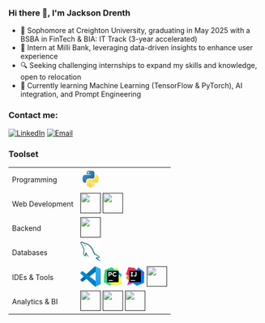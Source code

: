 ### Hi there 👋, I'm Jackson Drenth

- 📖 Sophomore at Creighton University, graduating in May 2025 with a BSBA in FinTech & BIA: IT Track (3-year accelerated)
- 💼 Intern at Milli Bank, leveraging data-driven insights to enhance user experience
- 🔍 Seeking challenging internships to expand my skills and knowledge, open to relocation
- 📝 Currently learning Machine Learning (TensorFlow & PyTorch), AI integration, and Prompt Engineering
### Contact me:

<a href="https://www.linkedin.com/in/jacksondrenth" target="_blank"><img src="https://www.vectorlogo.zone/logos/linkedin/linkedin-icon.svg" alt="LinkedIn" width="40" height="40"/></a>
<a href="mailto:JacksonDrenth@creighton.edu"><img src="https://upload.wikimedia.org/wikipedia/commons/thumb/d/df/Microsoft_Office_Outlook_%282018–present%29.svg/2203px-Microsoft_Office_Outlook_%282018–present%29.svg.png" alt="Email" width="40" height="40"/></a>

### Toolset

<table>
<!--     <tr>
        <td>CI/CD</td>
        <td>
            <a href=""><img src="https://github.githubassets.com/assets/GitHub-Mark-ea2971cee799.png" width="40" height="40"/></a>
        </td>
    </tr> -->
    <tr>
        <td>Programming</td>
        <td>
            <!-- <a href=""><img src="https://github.com/devicons/devicon/blob/v2.13.0/icons/java/java-original.svg" width="40" height="40"/></a> -->
            <a href=""><img src="https://github.com/devicons/devicon/blob/v2.13.0/icons/python/python-original.svg" width="40" height="40"/></a>
        </td>
    </tr>
    <tr>
        <td>Web Development</td>
        <td>
            <!-- <a href=""><img src="https://github.com/devicons/devicon/blob/v2.13.0/icons/javascript/javascript-original.svg" width="40" height="40"/></a> -->
            <a href=""><img src="https://upload.wikimedia.org/wikipedia/commons/thumb/8/82/Devicon-html5-plain.svg/640px-Devicon-html5-plain.svg.png" width="40" height="40"/></a>
            <a href=""><img src="https://upload.wikimedia.org/wikipedia/commons/thumb/6/62/CSS3_logo.svg/800px-CSS3_logo.svg.png" width="40" height="40"/></a>   
        </td>
    </tr>
    <tr>
        <td>Backend</td>
        <td>
            <a href=""><img src="https://upload.wikimedia.org/wikipedia/commons/thumb/2/27/PHP-logo.svg/640px-PHP-logo.svg.png" width="40" height="40"/></a> 
        </td>
    </tr>
    <tr>
        <td>Databases</td>
        <td>
            <a href=""><img src="https://github.com/devicons/devicon/blob/v2.13.0/icons/mysql/mysql-original.svg" width="40" height="40"/></a>
        </td>
    </tr>
    <tr>
        <td>IDEs & Tools</td>
        <td>
            <a href=""><img src="https://github.com/devicons/devicon/blob/v2.13.0/icons/vscode/vscode-original.svg" width="40" height="40"/></a>
            <a href=""><img src="https://github.com/devicons/devicon/blob/v2.13.0/icons/pycharm/pycharm-original.svg" width="40" height="40"/></a>
            <a href=""><img src="https://github.com/devicons/devicon/blob/v2.13.0/icons/intellij/intellij-original.svg" width="40" height="40"/></a>
            <a href=""><img src="https://upload.wikimedia.org/wikipedia/commons/thumb/c/c1/Android_Studio_icon_%282023%29.svg/640px-Android_Studio_icon_%282023%29.svg.png" width="40" height="40"/></a>
        </td>
    </tr>
    <tr>
        <td>Analytics & BI</td>
        <td>
            <a href=""><img src="https://i.pinimg.com/originals/73/96/b8/7396b8543078228985df506d122df2e7.png" width="40" height="40"/></a>
            <a href=""><img src="https://upload.wikimedia.org/wikipedia/commons/thumb/c/cf/New_Power_BI_Logo.svg/640px-New_Power_BI_Logo.svg.png" width="40" height="40"/></a>
            <a href=""><img src="https://logowik.com/content/uploads/images/tableau-software.jpg" width="40" height="40"/></a>
        </td>
    </tr>
</table>

<br/>
